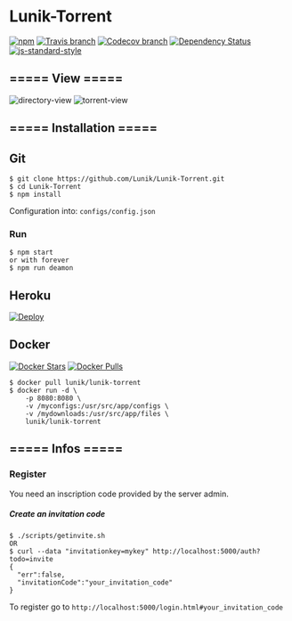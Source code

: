 # Lunik-Torrent
[![npm](https://img.shields.io/npm/v/lunik-torrent.svg)](https://www.npmjs.com/package/lunik-torrent)
[![Travis branch](https://img.shields.io/travis/Lunik/Lunik-Torrent/master.svg)](https://travis-ci.org/Lunik/Lunik-Torrent)
[![Codecov branch](https://img.shields.io/codecov/c/github/Lunik/Lunik-Torrent/master.svg)](https://codecov.io/gh/Lunik/Lunik-Torrent)
[![Dependency Status](https://gemnasium.com/badges/github.com/Lunik/Lunik-Torrent.svg)](https://gemnasium.com/github.com/Lunik/Lunik-Torrent)
[![js-standard-style](https://img.shields.io/badge/code%20style-standard-brightgreen.svg)](http://standardjs.com/)

## ===== View =====
![directory-view](https://puu.sh/qr53g/de79e3ea37.png)
![torrent-view](https://puu.sh/qr511/826c4c4019.png)

## ===== Installation =====
## Git

```
$ git clone https://github.com/Lunik/Lunik-Torrent.git
$ cd Lunik-Torrent
$ npm install
```

Configuration into: `configs/config.json`


### Run

```
$ npm start
or with forever
$ npm run deamon
```

## Heroku
[![Deploy](https://www.herokucdn.com/deploy/button.svg)](https://heroku.com/deploy?template=https://github.com/Lunik/Lunik-Torrent)

## Docker
[![Docker Stars](https://img.shields.io/docker/stars/lunik/lunik-torrent.svg)](https://hub.docker.com/r/lunik/lunik-torrent/)
[![Docker Pulls](https://img.shields.io/docker/pulls/lunik/lunik-torrent.svg)](https://hub.docker.com/r/lunik/lunik-torrent/)

```
$ docker pull lunik/lunik-torrent
$ docker run -d \
	-p 8080:8080 \
	-v /myconfigs:/usr/src/app/configs \
	-v /mydownloads:/usr/src/app/files \
	lunik/lunik-torrent
```

## ===== Infos =====
### Register

You need an inscription code provided by the server admin.

##### Create an invitation code
```
$ ./scripts/getinvite.sh
OR
$ curl --data "invitationkey=mykey" http://localhost:5000/auth?todo=invite
{
  "err":false,
  "invitationCode":"your_invitation_code"
}
```
To register go to `http://localhost:5000/login.html#your_invitation_code`
